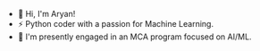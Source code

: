 - 👋 Hi, I'm Aryan!
- ⚡ Python coder with a passion for Machine Learning.
- 🌱 I'm presently engaged in an MCA program focused on AI/ML.

